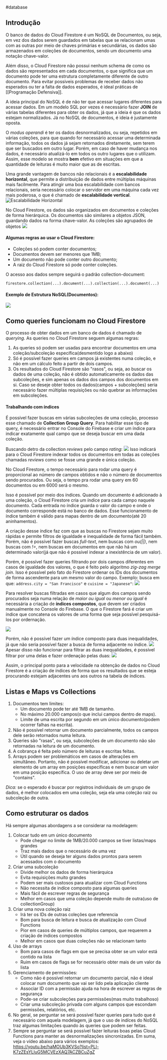 #database 

## Introdução
O banco de dados do Cloud Firestore é um NoSQL de Documentos, ou seja, em vez dos dados serem guardados em tabelas que se relacionam umas com as outras por meio de chaves primárias e secundárias, os dados são armazenados em coleções de documentos, sendo um documento uma notação chave-valor.

Além disso, o Cloud Firestore não possui nenhum schema de como os dados são representados em cada documentos, o que significa que um documento pode ter uma estrutura completamente diferente de outro documento. Para evitar possiveis problemas de receber dados não esperados ou ter a falta de dados esperados, é ideal práticas de [[Programação Defensiva]].

A ideia principal do NoSQL é de não ter que acessar lugares diferentes para acessar dados. Em um modelo SQL por vezes é necessário fazer **JOIN** de várias tabelas diferentes para obter os dados, já que a ideia é que os dados estejam normalizados. Já no NoSQL de documentos, é ideia é justamente oposta. 

O *modus operandi* é ter os dados desnormalizados, ou seja, repetidos em várias coleções, para que quando for necessário acessar uma determinada informação, todos os dados já sejam retornados diretamente, sem terem que ser buscados em outro lugar. Porém, em caso de haver mudança nos dados, é necessário atualizá-lo em todos os outro lugares que o utilizam. Assim, esse modelo se mostra **bem** efetivo em situações em que a quantidade de leituras é muito maior que as de escritas.

Uma grande vantagem de bancos não relacionais é a **escalabilidade horizontal**, que permite a distribuição de dados entre múltiplas máquinas mais facilmente. Para atingir uma boa escalabilidade com bancos relacionais, seria necessário colocar o servidor em uma máquina cada vez mais poderosa, o que é chamado de **escalabilidade vertical**.
![Escalabilidade Horizontal](_assets/Pasted%20image%2020230129193636.png)

No Cloud Firestore, os dados são organizados em documentos e coleções de forma hierárquica. Os documentos são similares a objetos JSON, guardando dados na forma chave-valor. As coleções são agrupados de objetos
![](_assets/Pasted%20image%2020230129193550.png)

#### Algumas regras ao usar o Cloud Firestore:
- Coleções só podem conter documentos;
- Documentos devem ser menores que 1MB;
- Um documento não pode conter outro documento;
- A raiz do Cloud Firestore só pode conter coleções.

O acesso aos dados sempre seguirá o padrão collection-document:
```
firestore.collection(...).document(...).collection(...).document(...)
```

#### Exemplo de Estrutura NoSQL(Documentos):
![](_assets/Pasted%20image%2020230129194646.png)

## Como queries funcionam no Cloud Firestore
O processo de obter dados em um banco de dados é chamado de *querying*. As queries no Cloud Firestore seguem algumas regras:
1. As queries só podem ser usadas para encontrar documentos em uma coleção/subcoleção específica(desmentido logo a abaixo)
2. Só é possível fazer queries em campos já existentes numa coleção, e não em um cálculo feito a partir de dois campos. 
3. Os resultados do Cloud Firestore são "rasos", ou seja, ao buscar os dados de uma coleção, não é obtido automaticamente os dados das subcoleções, e sim apenas os dados dos campos dos documentos em si. Caso se deseje obter todos os dados(campos + subcoleções) seria necessário fazer múltiplas requisições ou não quebrar as informações em subcoleções.

#### Trabalhando com índices
É possível fazer buscas em várias subcoleções de uma coleção, processo esse chamado de **Collection Group Query**. Para habilitar esse tipo de query, é necessário entrar no Console do Firebase e criar um índice para indicar exatamente qual campo que se deseja buscar em uma dada coleção.

Buscando detro da collection *reviews* pelo campo *rating*: 
![](_assets/Pasted%20image%2020230129200025.png)
Isso indicará para o Cloud Firestore indexar todos os documentos em todas as coleções chamadas *reviews* como se fosse uma grande e única coleção.

No Cloud Firestore, o tempo necessário para rodar uma query é proporcional ao número de campos obtidos e não o número de documentos sendo procurados. Ou seja, o tempo pra rodar uma query em 60 documentos ou em 6000 será o mesmo.

Isso é possível por meio dos índices. Quando um documento é adicionado à uma coleção, o Cloud Firestore cria um índice para cada campo naquele documento. Cada entrada no índice guarda o valor do campo e onde o documento corresponde está no banco de dados. Esse funcionamento de índice também é válido para mapas dentro de um documento(até 20 aninhamentos). 

A criação desse índice faz com que as buscas no Firestore sejam muito rápidas e permite filtros de igualdade e inequalidade de forma fácil também. Porém, não é possível fazer buscas *full-text*, nem buscas com *ou(||)*, nem buscas com *!=*, nem buscas em documentos em que não há um determinado valor(já que não é possível indexar a inexistência de um valor).

Porém, é possível fazer queries filtrando por dois campos diferentes em casos de igualdade dos valores, o que é feito pelo algoritmo *zig-zag merge join*. Isso é possível pelo fato do Firestore ordenar os IDs dos documentos de forma ascendente para um mesmo valor do campo. Exemplo: busca em que: `address.city = "San Francisco"` e `cuisine = "Japanese"`:
![](_assets/Pasted%20image%2020230129204022.png)

Para resolver buscas filtradas em casos que algum dos campos sendo procurados seja numa relação de *maior ou igual* ou *menor ou igual* é necessária a criação de **índices compostos**, que devem ser criados manualmente no Console do Firebase. O que o Firestore fará é criar um índice que concatena os valores de uma forma que seja possível pesquisá-los por ordernação.

![](_assets/Pasted%20image%2020230129205309.png)

Porém, não é possível fazer um índice composto para duas inequalidades, já que não seria possível fazer a busca de forma adjacente no índice.
![](_assets/Pasted%20image%2020230129210321.png)
Apesar disso não funcionar para filtrar as duas inequalidades, é possível filtrar por uma delas e fazer ordenação pelas duas:
![](_assets/Pasted%20image%2020230129210504.png)

Assim, o principal ponto para a velocidade na obtenção de dados no Cloud Firestore é a criação de índices de forma que os resultados que se esteja procurando estejam adjacentes uns aos outros na tabela de índices.

## Listas e Maps vs Collections
1. Documentos tem limites:
	- Um documento pode ter até 1MB de tamanho.
	- No máximo 20.000 campos(o que inclui campos dentro de maps).
	- Limite de uma escrita por segundo em um único documento(podem ocorrer falhas na escrita).
2. Não é possível retornar um documento parcialmente, todos os campos dele serão retornados numa leitura.
3. Queries são "rasas", ou seja, subcoleções de um documento não são retornadas na leitura de um documento.
4. A cobrança é feita pelo número de leituras e escritas feitas.
5. Arrays podem ser problemáticos em casos de alterações em simultâneo. Portanto, não é possível modificar, adicionar ou deletar um elemento de um array em posições específicas e nem buscar um valor em uma posição específica. O uso de array deve ser por meio de "contains".

*Dica:* se o esperado é buscar por registros individuais de um grupo de dados, é melhor colocados em uma coleção, seja ela uma coleção raiz ou subcoleção de outra.

## Como estruturar os dados
Há sempre algumas abordagens a se considerar na modelagem:
1. Colocar tudo em um único documento
	- Pode chegar no limite de 1MB/20.000 campos se tiver listas/maps grandes
	- Traz mais dados que o necessário de uma vez
	- Útil quando se deseja ter alguns dados prontos para serem acessados com o documento 
2. Criar uma subcoleção
	- Divide melhor os dados de forma hierárquica
	- Evita requisições muito grandes
	- Podem ser mais custosos para atualizar com Cloud Functions
	- Não necessita de indíce composto para algumas queries
	- Mais fácil de escrever regras de segurança
	- Melhor em casos que uma coleção depende muito de outra(uso de collectionGroup)
3. Criar uma nova coleção raiz
	- Irá ter os IDs de outras coleções que referencia
	- Bom para busca de leitura e busca de atualização com Cloud Functions
	- Pior em casos de queries de múltiplos campos, que requerem a criação de índices compostos
	- Melhor em casos que duas coleções não se relacionam tanto
4. Uso de arrays
	- Bom para casos de flags em que se precisa obter se um valor está contido na lista
	- Ruim em casos de flags se for necessário obter mais de um valor da lista
5. Gerenciamento de permissões:
	- Como não é possível retornar um documento parcial, não é ideal colocar num documento que vai ser lido pela aplicação cliente 
	- Associar ID com a permissão ajuda na hora de escrever as regras de segurança
	- Pode-se criar subcoleções para permissões(mas muito trabalhoso)
	- Criar uma subcoleção privada com alguns campos que escondam permissões, relatórios, etc.
6. No geral, se perguntar se será possível fazer queries para tudo que é necessário com aquela modelagem, já que o uso de indíces do NoSQL traz algumas limitações quando às queries que podem ser feitas.
7. Sempre se perguntar se será possível fazer leituras boas pelas Cloud Functions para manter as desnormalizações sincronizadas.
Em suma, veja o vídeo abaixo para vários exemplos:
https://youtu.be/haMOUb3KVSo?list=PLl-K7zZEsYLluG5MCVEzXAQ7ACZBCuZgZ

